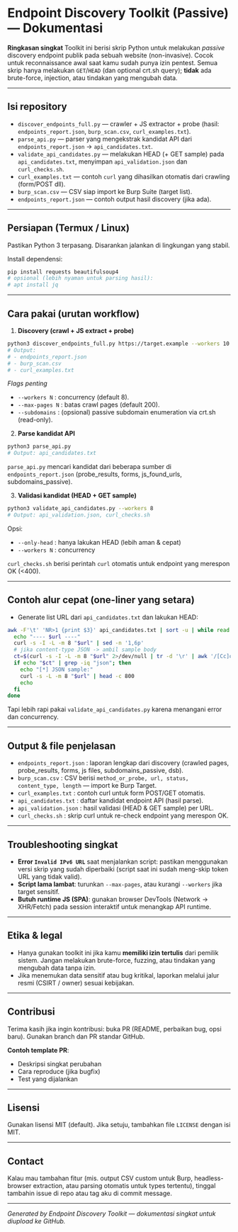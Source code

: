 # Endpoint Discovery Toolkit (Passive) — Dokumentasi

**Ringkasan singkat**
Toolkit ini berisi skrip Python untuk melakukan *passive* discovery endpoint publik pada sebuah website (non-invasive). Cocok untuk reconnaissance awal saat kamu sudah punya izin pentest. Semua skrip hanya melakukan `GET`/`HEAD` (dan optional crt.sh query); **tidak** ada brute-force, injection, atau tindakan yang mengubah data.

---

## Isi repository

* `discover_endpoints_full.py` — crawler + JS extractor + probe (hasil: `endpoints_report.json`, `burp_scan.csv`, `curl_examples.txt`).
* `parse_api.py` — parser yang mengekstrak kandidat API dari `endpoints_report.json` → `api_candidates.txt`.
* `validate_api_candidates.py` — melakukan HEAD (+ GET sample) pada `api_candidates.txt`, menyimpan `api_validation.json` dan `curl_checks.sh`.
* `curl_examples.txt` — contoh `curl` yang dihasilkan otomatis dari crawling (form/POST dll).
* `burp_scan.csv` — CSV siap import ke Burp Suite (target list).
* `endpoints_report.json` — contoh output hasil discovery (jika ada).

---

## Persiapan (Termux / Linux)

Pastikan Python 3 terpasang. Disarankan jalankan di lingkungan yang stabil.

Install dependensi:

```bash
pip install requests beautifulsoup4
# opsional (lebih nyaman untuk parsing hasil):
# apt install jq
```

---

## Cara pakai (urutan workflow)

1. **Discovery (crawl + JS extract + probe)**

```bash
python3 discover_endpoints_full.py https://target.example --workers 10 --max-pages 150 --timeout 8
# Output:
# - endpoints_report.json
# - burp_scan.csv
# - curl_examples.txt
```

*Flags penting*

* `--workers N` : concurrency (default 8).
* `--max-pages N` : batas crawl pages (default 200).
* `--subdomains` : (opsional) passive subdomain enumeration via crt.sh (read-only).

2. **Parse kandidat API**

```bash
python3 parse_api.py
# Output: api_candidates.txt
```

`parse_api.py` mencari kandidat dari beberapa sumber di `endpoints_report.json` (probe_results, forms, js_found_urls, subdomains_passive).

3. **Validasi kandidat (HEAD + GET sample)**

```bash
python3 validate_api_candidates.py --workers 8
# Output: api_validation.json, curl_checks.sh
```

Opsi:

* `--only-head` : hanya lakukan HEAD (lebih aman & cepat)
* `--workers N` : concurrency

`curl_checks.sh` berisi perintah `curl` otomatis untuk endpoint yang merespon OK (<400).

---

## Contoh alur cepat (one-liner yang setara)

* Generate list URL dari `api_candidates.txt` dan lakukan HEAD:

```bash
awk -F'\t' 'NR>1 {print $3}' api_candidates.txt | sort -u | while read url; do
  echo "---- $url ----"
  curl -s -I -L -m 8 "$url" | sed -n '1,6p'
  # jika content-type JSON -> ambil sample body
  ct=$(curl -s -I -L -m 8 "$url" 2>/dev/null | tr -d '\r' | awk '/[Cc]ontent-[Tt]ype/ {print $2}')
  if echo "$ct" | grep -iq "json"; then
    echo "[*] JSON sample:"
    curl -s -L -m 8 "$url" | head -c 800
    echo
  fi
done
```

Tapi lebih rapi pakai `validate_api_candidates.py` karena menangani error dan concurrency.

---

## Output & file penjelasan

* `endpoints_report.json` : laporan lengkap dari discovery (crawled pages, probe_results, forms, js files, subdomains_passive, dsb).
* `burp_scan.csv` : CSV berisi `method_or_probe, url, status, content_type, length` — import ke Burp Target.
* `curl_examples.txt` : contoh curl untuk form POST/GET otomatis.
* `api_candidates.txt` : daftar kandidat endpoint API (hasil parse).
* `api_validation.json` : hasil validasi (HEAD & GET sample) per URL.
* `curl_checks.sh` : skrip curl untuk re-check endpoint yang merespon OK.

---

## Troubleshooting singkat

* **Error `Invalid IPv6 URL`** saat menjalankan script: pastikan menggunakan versi skrip yang sudah diperbaiki (script saat ini sudah meng-skip token URL yang tidak valid).
* **Script lama lambat**: turunkan `--max-pages`, atau kurangi `--workers` jika target sensitif.
* **Butuh runtime JS (SPA)**: gunakan browser DevTools (Network → XHR/Fetch) pada session interaktif untuk menangkap API runtime.

---

## Etika & legal

* Hanya gunakan toolkit ini jika kamu **memiliki izin tertulis** dari pemilik sistem. Jangan melakukan brute-force, fuzzing, atau tindakan yang mengubah data tanpa izin.
* Jika menemukan data sensitif atau bug kritikal, laporkan melalui jalur resmi (CSIRT / owner) sesuai kebijakan.

---

## Contribusi

Terima kasih jika ingin kontribusi: buka PR (README, perbaikan bug, opsi baru). Gunakan branch dan PR standar GitHub.

**Contoh template PR**:

* Deskripsi singkat perubahan
* Cara reproduce (jika bugfix)
* Test yang dijalankan

---

## Lisensi

Gunakan lisensi MIT (default). Jika setuju, tambahkan file `LICENSE` dengan isi MIT.

---

## Contact

Kalau mau tambahan fitur (mis. output CSV custom untuk Burp, headless-browser extraction, atau parsing otomatis untuk types tertentu), tinggal tambahin issue di repo atau tag aku di commit message.

---

*Generated by Endpoint Discovery Toolkit — dokumentasi singkat untuk diupload ke GitHub.*
